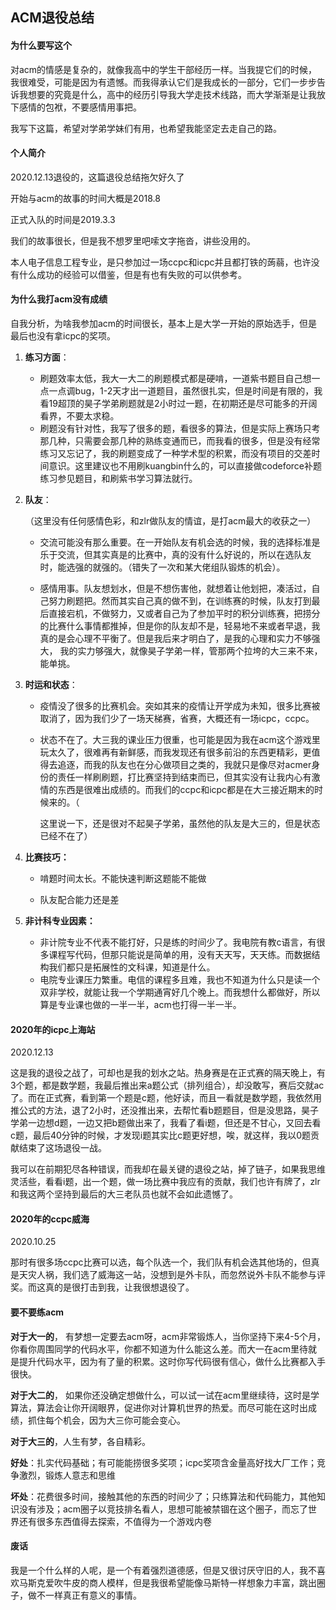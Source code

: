 ## ACM退役总结

#### 为什么要写这个

对acm的情感是复杂的，就像我高中的学生干部经历一样。当我提它们的时候，我很难受，可能是因为有遗憾。而我得承认它们是我成长的一部分，它们一步步告诉我想要的究竟是什么，高中的经历引导我大学走技术线路，而大学渐渐是让我放下感情的包袱，不要感情用事把。

我写下这篇，希望对学弟学妹们有用，也希望我能坚定去走自己的路。



#### 个人简介

2020.12.13退役的，这篇退役总结拖欠好久了

开始与acm的故事的时间大概是2018.8

正式入队的时间是2019.3.3

我们的故事很长，但是我不想罗里吧嗦文字拖沓，讲些没用的。

本人电子信息工程专业，是只参加过一场ccpc和icpc并且都打铁的蒟蒻，也许没有什么成功的经验可以借鉴，但是有也有失败的可以供参考。



#### 为什么我打acm没有成绩

自我分析，为啥我参加acm的时间很长，基本上是大学一开始的原始选手，但是最后也没有拿icpc的奖项。

1. **练习方面**：

   * 刷题效率太低，我大一大二的刷题模式都是硬啃，一道紫书题目自己想一点一点调bug，1-2天才出一道题目，虽然很扎实，但是时间是有限的，我看19超顶的昊子学弟刷题就是2小时过一题，在初期还是尽可能多的开阔看界，不要太求稳。
   * 刷题没有针对性，我写了很多的题，看很多的算法，但是实际上赛场只考那几种，只需要会那几种的熟练变通而已，而我看的很多，但是没有经常练习又忘记了，我的刷题变成了一种学术型的积累，而没有项目的交差时间意识。这里建议也不用刷kuangbin什么的，可以直接做codeforce补题练习参见题目，和刷紫书学习算法就行。

2. **队友**：

   （这里没有任何感情色彩，和zlr做队友的情谊，是打acm最大的收获之一）

   * 交流可能没有那么重要。在一开始队友有机会选的时候，我的选择标准是乐于交流，但其实真是的比赛中，真的没有什么好说的，所以在选队友时，能选强的就强的。（错失了一次和某大佬组队锻炼的机会）。

   * 感情用事。队友想划水，但是不想伤害他，就想着让他划把，凑活过，自己努力刷题把。然而其实自己真的做不到，在训练赛的时候，队友打到最后直接宕机，不做努力，又或者自己为了参加平时的积分训练赛，把捞分的比赛什么事情都推掉，但是你的队友却不是，轻易地不来或者早退，我真的是会心理不平衡了。但是我后来才明白了，是我的心理和实力不够强大， 我的实力够强大，就像昊子学弟一样，管那两个拉垮的大三来不来，能单挑。

     

3. **时运和状态**：

   * 疫情没了很多的比赛机会。突如其来的疫情让开学成为未知，很多比赛被取消了，因为我们少了一场天梯赛，省赛，大概还有一场icpc，ccpc。

   * 状态不在了。大三我的课业压力很重，也可能是因为我在acm这个游戏里玩太久了，很难再有新鲜感，而我发现还有很多前沿的东西更精彩，更值得去追逐，而我的队友也在分心做项目之类的，我就只是像尽对acmer身份的责任一样刷刷题，打比赛坚持到结束而已，但其实没有让我内心有激情的东西是很难出成绩的。而我们的ccpc和icpc都是在大三接近期末的时候来的。（

     这里说一下，还是很对不起昊子学弟，虽然他的队友是大三的，但是状态已经不在了）

     

     

4. **比赛技巧：**

   * 啃题时间太长。不能快速判断这题能不能做

   * 队友配合能力还是差

     

5. **非计科专业因素：**
   * 非计院专业不代表不能打好，只是练的时间少了。我电院有教c语言，有很多课程写代码，但那只能说是简单的用，没有天天写，天天练。而数据结构我们都只是拓展性的文科课，知道是什么。
   * 电院专业课压力繁重。电信的课程多且难，我也不知道为什么只是读一个双非学校，就能让我一个学期通宵好几个晚上。而我想什么都做好，所以算是专业课也做的一半一半，acm也打得一半一半。



#### 2020年的icpc上海站

2020.12.13

这是我的退役之战了，可却也是我的划水之站。热身赛是在正式赛的隔天晚上，有3个题，都是数学题，我最后推出来a题公式（排列组合），却没敢写，赛后交就ac了。而在正式赛，看到第一个题是c题，他好读，而且一看就是数学题，我依然用推公式的方法，退了2小时，还没推出来，去帮忙看b题题目，但是没思路，昊子学弟一边想d题，一边又把b题做出来了，我看了看i题，但还是不甘心，又回去看c题，最后40分钟的时候，才发现i题其实比c题更好想，唉，就这样，我以0题贡献结束了这场退役一战。

我可以在前期犯尽各种错误，而我却在最关键的退役之站，掉了链子，如果我思维灵活些，看看i题，出一个题，做一场比赛中我应有的贡献，我们也许有牌了，zlr和我这两个坚持到最后的大三老队员也就不会如此遗憾了。



#### 2020年的ccpc威海

2020.10.25

那时有很多场ccpc比赛可以选，每个队选一个，我们队有机会选其他场的，但真是天灾人祸，我们选了威海这一站，没想到是外卡队，而忽然说外卡队不能参与评奖。而这真的是很打击到我，让我很想退役了。



#### 要不要练acm

**对于大一的**， 有梦想一定要去acm呀，acm非常锻炼人，当你坚持下来4-5个月，你看你周围同学的代码水平，你都不知道为什么能这么差。而大一在acm里待就是提升代码水平，因为有了量的积累。这时你写代码很有信心，做什么比赛都入手很快。

**对于大二的**， 如果你还没确定想做什么，可以试一试在acm里继续待，这时是学算法，算法会让你开阔眼界，促进你对计算机世界的热爱。而尽可能在这时出成绩，抓住每个机会，因为大三你可能会变心。

**对于大三的**，人生有梦，各自精彩。

**好处**：扎实代码基础；有可能能捞很多奖项；icpc奖项含金量高好找大厂工作；竞争激烈，锻炼人意志和思维

**坏处**：花费很多时间，接触其他的东西的时间少了；只练算法和代码能力，其他知识没有涉及；acm圈子以竞技排名看人，思想可能被禁锢在这个圈子，而忘了世界还有很多东西值得去探索，不值得为一个游戏内卷



#### 废话

我是一个什么样的人呢，是一个有着强烈道德感，但是又很讨厌守旧的人，我不喜欢马斯克爱吹牛皮的商人模样，但是我很希望能像马斯特一样想象力丰富，跳出圈子，做不一样真正有意义的事情。


